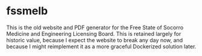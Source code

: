 # fssmelb

This is the old website and PDF generator for the Free State of Socorro Medicine and Engineering Licensing Board. This is retained largely for historic value, because I expect the website to break any day now, and because I might reimplement it as a more graceful Dockerized solution later.
